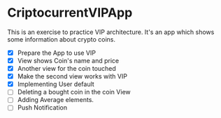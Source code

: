 # CriptocurrentVIPApp

This is an exercise to practice VIP architecture.
It's an app which shows some information about crypto coins. 

- [x] Prepare the App to use VIP
- [x] View shows Coin's name and price
- [x] Another view for the coin touched 
- [x] Make the second view works with VIP
- [x] Implementing User default
- [ ] Deleting a bought coin in the coin View
- [ ] Adding Average elements. 
- [ ] Push Notification
